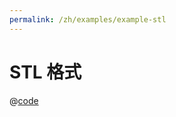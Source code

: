 ```yaml
---
permalink: /zh/examples/example-stl
---
```


# STL 格式

<script setup>
import ExampleStl from 'docs/examples/components/example-stl.vue';
</script>

<ExampleStl />

@[code](./components/example-stl.vue)